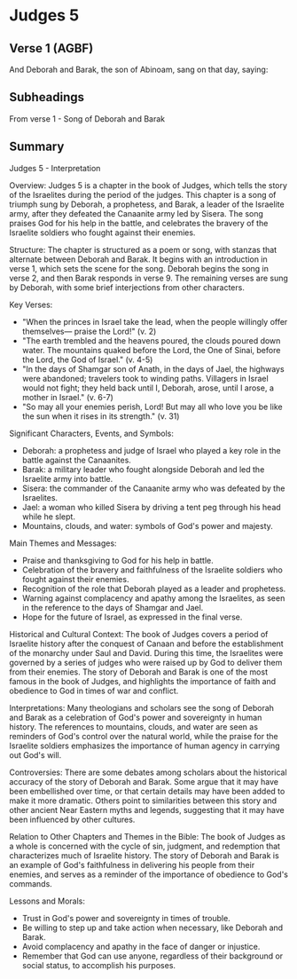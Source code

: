 # Judges 5

## Verse 1 (AGBF)

And Deborah and Barak, the son of Abinoam, sang on that day, saying:

## Subheadings

From verse 1 - Song of Deborah and Barak

## Summary

Judges 5 - Interpretation

Overview:
Judges 5 is a chapter in the book of Judges, which tells the story of the Israelites during the period of the judges. This chapter is a song of triumph sung by Deborah, a prophetess, and Barak, a leader of the Israelite army, after they defeated the Canaanite army led by Sisera. The song praises God for his help in the battle, and celebrates the bravery of the Israelite soldiers who fought against their enemies.

Structure:
The chapter is structured as a poem or song, with stanzas that alternate between Deborah and Barak. It begins with an introduction in verse 1, which sets the scene for the song. Deborah begins the song in verse 2, and then Barak responds in verse 9. The remaining verses are sung by Deborah, with some brief interjections from other characters.

Key Verses:
- "When the princes in Israel take the lead, when the people willingly offer themselves— praise the Lord!" (v. 2)
- "The earth trembled and the heavens poured, the clouds poured down water. The mountains quaked before the Lord, the One of Sinai, before the Lord, the God of Israel." (v. 4-5)
- "In the days of Shamgar son of Anath, in the days of Jael, the highways were abandoned; travelers took to winding paths. Villagers in Israel would not fight; they held back until I, Deborah, arose, until I arose, a mother in Israel." (v. 6-7)
- "So may all your enemies perish, Lord! But may all who love you be like the sun when it rises in its strength." (v. 31)

Significant Characters, Events, and Symbols:
- Deborah: a prophetess and judge of Israel who played a key role in the battle against the Canaanites.
- Barak: a military leader who fought alongside Deborah and led the Israelite army into battle.
- Sisera: the commander of the Canaanite army who was defeated by the Israelites.
- Jael: a woman who killed Sisera by driving a tent peg through his head while he slept.
- Mountains, clouds, and water: symbols of God's power and majesty.

Main Themes and Messages:
- Praise and thanksgiving to God for his help in battle.
- Celebration of the bravery and faithfulness of the Israelite soldiers who fought against their enemies.
- Recognition of the role that Deborah played as a leader and prophetess.
- Warning against complacency and apathy among the Israelites, as seen in the reference to the days of Shamgar and Jael.
- Hope for the future of Israel, as expressed in the final verse.

Historical and Cultural Context:
The book of Judges covers a period of Israelite history after the conquest of Canaan and before the establishment of the monarchy under Saul and David. During this time, the Israelites were governed by a series of judges who were raised up by God to deliver them from their enemies. The story of Deborah and Barak is one of the most famous in the book of Judges, and highlights the importance of faith and obedience to God in times of war and conflict.

Interpretations:
Many theologians and scholars see the song of Deborah and Barak as a celebration of God's power and sovereignty in human history. The references to mountains, clouds, and water are seen as reminders of God's control over the natural world, while the praise for the Israelite soldiers emphasizes the importance of human agency in carrying out God's will.

Controversies:
There are some debates among scholars about the historical accuracy of the story of Deborah and Barak. Some argue that it may have been embellished over time, or that certain details may have been added to make it more dramatic. Others point to similarities between this story and other ancient Near Eastern myths and legends, suggesting that it may have been influenced by other cultures.

Relation to Other Chapters and Themes in the Bible:
The book of Judges as a whole is concerned with the cycle of sin, judgment, and redemption that characterizes much of Israelite history. The story of Deborah and Barak is an example of God's faithfulness in delivering his people from their enemies, and serves as a reminder of the importance of obedience to God's commands.

Lessons and Morals:
- Trust in God's power and sovereignty in times of trouble.
- Be willing to step up and take action when necessary, like Deborah and Barak.
- Avoid complacency and apathy in the face of danger or injustice.
- Remember that God can use anyone, regardless of their background or social status, to accomplish his purposes.